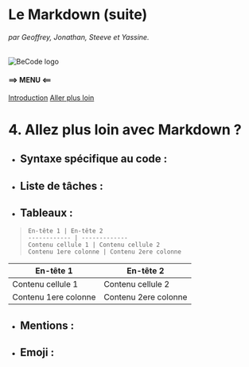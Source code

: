 # Le Markdown  (suite)
###### par Geoffrey, Jonathan, Steeve et Yassine.  
![BeCode logo](images/logo_Becode.png)

#### ==> MENU <==  
[Introduction](https://github.com/Steeve1301/exercice-markdown/blob/one/what-is-markdown.md) [Aller plus loin](https://github.com/Steeve1301/exercice-markdown/edit/one/continue-with-markdown.md) 

 # 4. Allez plus loin avec Markdown ?

* ## Syntaxe spécifique au code :

* ## Liste de tâches :

* ## Tableaux :
> `En-tête 1 | En-tête 2`  
> `------------ | -------------`  
> `Contenu cellule 1 | Contenu cellule 2`  
> `Contenu 1ere colonne | Contenu 2ere colonne `  

En-tête 1 | En-tête 2
------------ | -------------
Contenu cellule 1 | Contenu cellule 2
Contenu 1ere colonne | Contenu 2ere colonne

* ## Mentions :

* ## Emoji :
